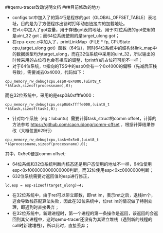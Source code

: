 ##qemu-tracer改动说明文档
###目前修改的地方
* configs.txt中加入了的第4行是程序的got（GLOBAL_OFFSET_TABLE）表地址，目的是为了方便程序出错时打印动态链接库的加载地址。
* 在vl.c中加入了got变量，用于存储got表的地址，用于32位系统的got使用的是uint_32 got；而64位系统使用的是target_ulong got；
* 在cpu-exec.c中加入了，printLinkMap（FILE * fp, CPUState cpu,target_ulong got）函数（64位），同时64位系统中的结构体link_map中的数据类型均为target_ulong，而在32位系统中采用的uint_32，所以输出的时候采用的占位符也会有相应的调整，fprintf()的占位符可能不一样；
* 对于64位系统，tr指向的TSS中的esp0会有一个0x4000的偏移（先减后压栈导致），需要减去0x4000，代码如下：
```
cpu_memory_rw_debug(cpu,esp0-0x4000,(uint8_t *)&task,sizeof(processname),0);
```
而在32位系统中，采用的是esp0&0xffffe000：
```
cpu_memory_rw_debug(cpu,esp0&0xffffe000,(uint8_t *)&task,sizeof(task),0);
```

* 针对每个系统（eg：lubuntu）需要计算task_struct的comm offset，计算的方法参考 https://github.com/caoruidong/comm-offset ，根据计算结果修改（大概位置629行）

```
cpu_memory_rw_debug(cpu,task+0x5e0,(uint8_t *)&processname,sizeof(processname),0);
```
其中，0x5e0便是comm offset;

* 64位系统和32位系统判断内核态还是用户态使用的地址不一样，64位使用esp<0xf000000000000000判断，而32位使用esp<0xc0000000判断；
* 632位系统需要对返回值的esp进行修正，
```
ld.esp = esp-sizeof(target_ulong)+4;
```
* 在32位系统中，由于ret可以带立即数，即ret im，表示ret之后，退栈im个，这会导致栈匹配算法失败，因此在32位系统中，位ret im的情况做了特别处理，即遇到时直接丢弃；
* 在32位系统中，新建进程时，第一个进程的第一条操作是返回，该返回的会返回到其父进程中，这时qemu-tracer还没有为其建立堆栈（遇到新的线程的call时新建堆栈），所以此时，直接丢弃；
